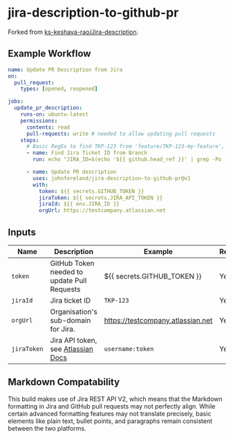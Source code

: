 # jira-description-to-github-pr

Forked from [ks-keshava-rao/Jira-description](https://github.com/ks-keshava-rao/Jira-description).

## Example Workflow

```yaml
name: Update PR Description from Jira
on:
  pull_request:
    types: [opened, reopened]

jobs:
  update_pr_description:
    runs-on: ubuntu-latest
    permissions:
      contents: read
      pull-requests: write # needed to allow updating pull requests
    steps:
      # Basic RegEx to find TKP-123 from 'feature/TKP-123-my-feature', 'bug/TKP-123-my-fix' or 'TKP-123-my-feature'
      - name: Find Jira Ticket ID from Branch
        run: echo "JIRA_ID=$(echo '${{ github.head_ref }}' | grep -Po '\w*-\d\w+')" >> $GITHUB_ENV #

      - name: Update PR description
        uses: johnforeland/jira-description-to-github-pr@v1
        with:
          token: ${{ secrets.GITHUB_TOKEN }}
          jiraToken: ${{ secrets.JIRA_API_TOKEN }}
          jiraId: ${{ env.JIRA_ID }}
          orgUrl: https://testcompany.atlassian.net
```

## Inputs

| Name        | Description                                                                                                                              | Example                           | Required |
| ----------- | ---------------------------------------------------------------------------------------------------------------------------------------- | --------------------------------- | -------- |
| `token`     | GitHub Token needed to update Pull Requests                                                                                              | ${{ secrets.GITHUB_TOKEN }}       | Yes      |
| `jiraId`    | Jira ticket ID                                                                                                                           | `TKP-123`                         | Yes      |
| `orgUrl`    | Organisation's sub-domain for Jira.                                                                                                      | https://testcompany.atlassian.net | Yes      |
| `jiraToken` | Jira API token, see [Atlassian Docs](https://support.atlassian.com/atlassian-account/docs/manage-api-tokens-for-your-atlassian-account/) | `username:token`                  | Yes      |

## Markdown Compatability

This build makes use of Jira REST API V2, which means that the Markdown formatting in Jira and GitHub pull requests may not perfectly align. While certain advanced formatting features may not translate precisely, basic elements like plain text, bullet points, and paragraphs remain consistent between the two platforms.
